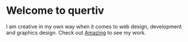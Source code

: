 # Welcome to quertiv
I am creative in my own way when it comes to web design, development and graphics design. Check out [Amazing](http://amazingws.0fees.us) to see my work.
